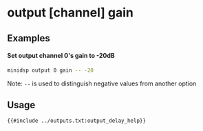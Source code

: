 # output [channel] gain

## Examples

#### Set output channel 0's gain to -20dB
```bash
minidsp output 0 gain -- -20
```

Note: `--` is used to distinguish negative values from another option

## Usage
```
{{#include ../outputs.txt:output_delay_help}}
```
